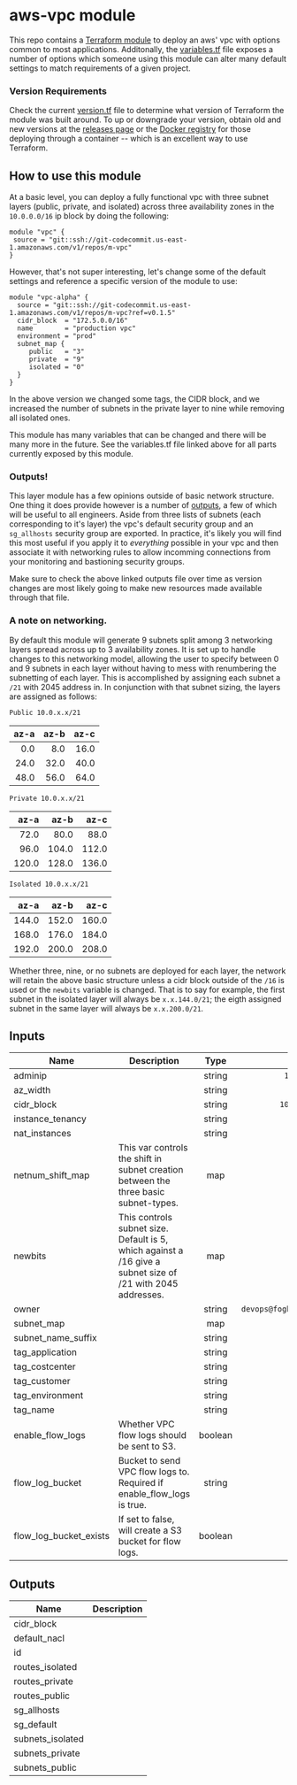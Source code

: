 # aws-vpc module

This repo contains a [Terraform module](https://www.terraform.io/docs/modules/usage.html) to deploy an aws' vpc with options common to most applications. Additonally, the [variables.tf](variables.tf) file exposes a number of options which someone using this module can alter many default settings to match requirements of a given project.

### Version Requirements

Check the current [version.tf](version.tf) file to determine what version of Terraform the module was built around. To up or downgrade your version, obtain old and new versions at the [releases page](https://releases.hashicorp.com/terraform/) or the [Docker registry](https://hub.docker.com/r/hashicorp/terraform/tags/) for those deploying through a container -- which is an excellent way to use Terraform.

## How to use this module

At a basic level, you can deploy a fully functional vpc with three subnet layers (public, private, and isolated) across three availability zones in the `10.0.0.0/16` ip block by doing the following:

```
module "vpc" {
 source = "git::ssh://git-codecommit.us-east-1.amazonaws.com/v1/repos/m-vpc"
}
```

However, that's not super interesting, let's change some of the default settings and reference a specific version of the module to use:

```
module "vpc-alpha" {
  source = "git::ssh://git-codecommit.us-east-1.amazonaws.com/v1/repos/m-vpc?ref=v0.1.5"
  cidr_block  = "172.5.0.0/16"
  name        = "production vpc"
  environment = "prod"
  subnet_map {
     public   = "3"
     private  = "9"
     isolated = "0"
  }
}
```

In the above version we changed some tags, the CIDR block, and we increased the number of subnets in the private layer to nine while removing all isolated ones.

This module has many variables that can be changed and there will be many more in the future. See the variables.tf file linked above for all parts currently exposed by this module.

### Outputs!

This layer module has a few opinions outside of basic network structure. One thing it does provide however is a number of [outputs](outputs.tf), a few of which will be useful to all engineers. Aside from three lists of subnets (each corresponding to it's layer) the vpc's default security group and an `sg_allhosts` security group are exported. In practice, it's likely you will find this most useful if you apply it to *everything* possible in your vpc and then associate it with networking rules to allow incomming connections from your monitoring and bastioning security groups.

Make sure to check the above linked outputs file over time as version changes are most likely going to make new resources made available through that file.

### A note on networking.

By default this module will generate 9 subnets split among 3 networking layers spread across up to 3 availability zones. It is set up to handle changes to this networking model, allowing the user to specify between 0 and 9 subnets in each layer without having to mess with renumbering the subnetting of each layer. This is accomplished by assigning each subnet a `/21` with 2045 address in. In conjunction with that subnet sizing, the layers are assigned as follows:

`Public 10.0.x.x/21`

|      az-a |      az-b |      az-c |
|----------:|----------:|----------:|
|       0.0 |       8.0 |      16.0 |
|      24.0 |      32.0 |      40.0 |
|      48.0 |      56.0 |      64.0 |

`Private 10.0.x.x/21`

|      az-a |      az-b |      az-c |
|----------:|----------:|----------:|
|      72.0 |      80.0 |      88.0 |
|      96.0 |     104.0 |     112.0 |
|     120.0 |     128.0 |     136.0 |

`Isolated 10.0.x.x/21`

|      az-a |      az-b |      az-c |
|----------:|----------:|----------:|
|     144.0 |     152.0 |     160.0 |
|     168.0 |     176.0 |     184.0 |
|     192.0 |     200.0 |     208.0 |

Whether three, nine, or no subnets are deployed for each layer, the network will retain the above basic structure unless a cidr block outside of the `/16` is used or the `newbits` variable is changed. That is to say for example, the first subnet in the isolated layer will always be `x.x.144.0/21`; the eigth assigned subnet in the same layer will always be `x.x.200.0/21`.

## Inputs

| Name | Description | Type | Default | Required |
|------|-------------|:----:|:-----:|:-----:|
| adminip |  | string | `172.0.0.1` | no |
| az_width |  | string | `3` | no |
| cidr_block |  | string | `10.0.0.0/16` | no |
| instance_tenancy |  | string | `default` | no |
| nat_instances |  | string | `3` | no |
| netnum_shift_map | This var controls the shift in subnet creation between the three basic subnet-types. | map | `<map>` | no |
| newbits | This controls subnet size. Default is 5, which against a /16 give a subnet size of /21 with 2045 addresses. | map | `<map>` | no |
| owner |  | string | `devops@foghornconsulting.com` | no |
| subnet_map |  | map | `<map>` | no |
| subnet_name_suffix |  | string | `<list>` | no |
| tag_application |  | string | `` | no |
| tag_costcenter |  | string | `` | no |
| tag_customer |  | string | `` | no |
| tag_environment |  | string | `` | no |
| tag_name |  | string | `FogOps` | no |
| enable_flow_logs | Whether VPC flow logs should be sent to S3. | boolean | false | no |
| flow_log_bucket| Bucket to send VPC flow logs to. Required if enable_flow_logs is true. | string | `` | no |
| flow_log_bucket_exists | If set to false, will create a S3 bucket for flow logs. | boolean | false | no |

## Outputs

| Name | Description |
|------|-------------|
| cidr_block |  |
| default_nacl |  |
| id |  |
| routes_isolated |  |
| routes_private |  |
| routes_public |  |
| sg_allhosts |  |
| sg_default |  |
| subnets_isolated |  |
| subnets_private |  |
| subnets_public |  |
